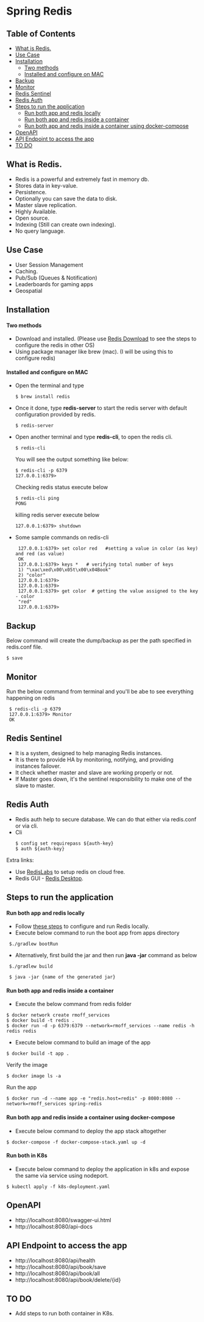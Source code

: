 # Spring Redis

## Table of Contents
- [What is Redis.](#what-is-redis)
- [Use Case](#use-case)
- [Installation](#installation)
    + [Two methods](#two-methods)
    + [Installed and configure on MAC](#installed-and-configure-on-mac)
- [Backup](#backup)
- [Monitor](#monitor)
- [Redis Sentinel](#redis-sentinel)
- [Redis Auth](#redis-auth)
- [Steps to run the application](#steps-to-run-the-application)
    + [Run both app and redis locally](#run-both-app-and-redis-locally)
    + [Run both app and redis inside a container](#run-both-app-and-redis-inside-a-container)
    + [Run both app and redis inside a container using docker-compose](#run-both-app-and-redis-inside-a-container-using-docker-compose)
- [OpenAPI](#OpenAPI)    
- [API Endpoint to access the app](#api-endpoint-to-access-the-app)
- [TO DO](#to-do)

## What is Redis.

 - Redis is a powerful and extremely fast in memory db.   
 - Stores data in key-value.   
 - Persistence.  
 - Optionally you can save the data to disk.   
 - Master slave replication.  
 - Highly Available.   
 - Open source.  
 - Indexing (Still can create own indexing).  
 - No query language.  


## Use Case
 - User Session Management
 - Caching.
 - Pub/Sub (Queues & Notification)
 - Leaderboards for gaming apps
 - Geospatial
 
 
## Installation
#### Two methods
 - Download and installed. (Please use [Redis Download](https://redis.io/download) to see the steps to configure the redis in other OS)
 - Using package manager like brew (mac). (I will be using this to configure redis)
 

#### Installed and configure on MAC
 - Open the terminal and type
   ```
   $ brew install redis
   ```
 - Once it done, type **redis-server** to start the redis server with default configuration provided by redis.
   ```
   $ redis-server
   ```   
 - Open another terminal and type **redis-cli**, to open the redis cli.
   ```
   $ redis-cli
   ```  
   You will see the output something like below:
   ```
   $ redis-cli -p 6379
   127.0.0.1:6379> 
   ```
   Checking redis status execute below
   ```
   $ redis-cli ping
   PONG
   ```
   killing redis server execute below
   ```
   127.0.0.1:6379> shutdown
   ```
   
 - Some sample commands on redis-cli
   ```
    127.0.0.1:6379> set color red   #setting a value in color (as key) and red (as value)
    OK
    127.0.0.1:6379> keys *   # verifying total number of keys
    1) "\xac\xed\x00\x05t\x00\x04Book"
    2) "color"
    127.0.0.1:6379> 
    127.0.0.1:6379> 
    127.0.0.1:6379> get color  # getting the value assigned to the key - color
    "red"
    127.0.0.1:6379> 
   ```  

## Backup
   Below command will create the dump/backup as per the path specified in redis.conf file. 
   ```
   $ save
   ```
   
## Monitor
   Run the below command from terminal and you'll be abe to see everything happening on redis
   ```
    $ redis-cli -p 6379
    127.0.0.1:6379> Monitor
    OK
   ```
    
## Redis Sentinel
  - It is a system, designed to help managing Redis instances.
  - It is there to provide HA by monitoring, notifying, and providing instances failover. 
  - It check whether master and slave are working properly or not.
  - If Master goes down, it's the sentinel responsibility to make one of the slave to master.  
  
  
## Redis Auth
  - Redis auth help to secure database. We can do that either via redis.conf or via cli.
  - Cli
    ```
    $ config set requirepass ${auth-key}
    $ auth ${auth-key}

    ``` 


Extra links:
 - Use [RedisLabs](https://redislabs.com/) to setup redis on cloud free.
 - Redis GUI - [Redis Desktop](https://rdm.dev/).
 
 
## Steps to run the application
#### Run both app and redis locally
 * Follow [these steps](#installed-and-configure-on-mac) to configure and run Redis locally.
 * Execute below command to run the boot app from apps directory
 ```
  $./gradlew bootRun
 ``` 
 * Alternatively, first build the jar and then run **java -jar** command as below
 ```
  $./gradlew build
 ```
 ```
  $ java -jar {name of the generated jar}
 ```
#### Run both app and redis inside a container
  * Execute the below command from redis folder
  ```
  $ docker network create rmoff_services
  $ docker build -t redis .
  $ docker run -d -p 6379:6379 --network=rmoff_services --name redis -h redis redis
  ```
  * Execute below command to build an image of the app
  ```
  $ docker build -t app .
  ```
  Verify the image
  ```
  $ docker image ls -a
  ```
  Run the app
  ```
  $ docker run -d --name app -e "redis.host=redis" -p 8080:8080 --network=rmoff_services spring-redis
  ```
#### Run both app and redis inside a container using docker-compose
  * Execute below command to deploy the app stack altogether
  ```
  $ docker-compose -f docker-compose-stack.yaml up -d
  ```
#### Run both in K8s
  * Execute below command to deploy the application in k8s and expose the same via service using nodeport.
  ```
  $ kubectl apply -f k8s-deployment.yaml
  ```  
  
## OpenAPI
  * http://localhost:8080/swagger-ui.html
  * http://localhost:8080/api-docs  

## API Endpoint to access the app
  - http://localhost:8080/api/health
  - http://localhost:8080/api/book/save
  - http://localhost:8080/api/book/all
  - http://localhost:8080/api/book/delete/{id}     
 
 ## TO DO

 * Add steps to run both container in K8s.
  
  